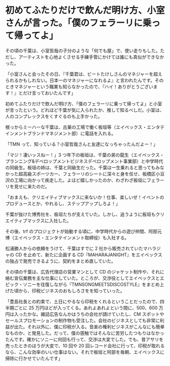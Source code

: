 # 初めてふたりだけで飲んだ明け方、小室さんが言った。「僕のフェラーリに乗って帰ってよ」

その頃の千葉は、小室哲哉の子分のような「何でも屋」で、使い走りもした。ただし、アーティストを心地よくさせる手練手管にかけては誰にも真似ができなかった。

「小室さんと会ったその日、『千葉君は、ビートたけしさんのマネジャーを超えられるかもしれない。日本一のマネジャーになれるよ』と言われたんです。そのときマネジャーという職業も知らなかったので、『ハイ！ありがとうございます！』とだけ言っておいたんです」

初めてふたりだけで飲んだ明け方、「僕のフェラーリに乗って帰ってよ」と小室が言ったという。どれほど千葉が気に入られたか、推して知るべしだ。小室は、人のコンプレックスをくすぐるのも上手かった。

根っからミーハーな千葉は、古巣の工場で働く板垣等（エイベックス・エンタテインメントブランドマネジメント部）に電話を入れる。

「TMN って、知っている？小室哲哉さんと友達になっちゃったんだよー！」

「マジ！凄いッスねー！」3 つ年下の板垣は、千葉の弟の龍生（エイベックス・プランニング&デベロップメントビジネスデベロップメント事業部）と中学時代の同級生。板垣の姉は、千葉と同級生だった。千葉は一生乗れると思ってもみなかった超高級スポーツカー、フェラーリのシートに深々と身を任せ、板橋区小豆沢の工場に向かって疾走した。よほど嬉しかったのか、わざわざ板垣にフェラーリを見せに来たのだ。

「おまえも、クリエイティブマックスに来ないか！仕事、楽しいぜ！イベントのプロデュースとか、やれるし、ステップアップしろよ！」

千葉が抜けた博秀社を、板垣たちが支えていた。しかし、追うように板垣もクリエイティブマックスに入社した。

その後、trf のプロジェクトが始動する頃に、中学時代からの遊び仲間、阿部元博（エイベックス・エンタテインメント取締役）も入社する。

松浦勝人からの依頼をうけて、千葉はすでに 2 社から販売されていたマハラジャの CD を止めて、新たに企画する CD『MAHARAJANIGHT』をエイベックスの独占で発売できるように、契約をまとめ直していた。

その頃の千葉は、広告代理店の営業マンとして CD のジャケット制作や、それに絡む宣伝業務を主な仕事にしていた。ところが、交渉役としてエイベックスとエピック・ソニーを往復しながら『TMNSONGMEETSDISCOSTYLE』をまとめ上げた頃から、印税ビジネスのおもしろさをを知っていった。

「豊島社長との約束で、土日にやるなら印税をくれるということだったので、四半期ごとに 25 万円ほどが入ってくる。あれよあれよという間に、500、600 万円は入ったかな。雑誌広告なんかはうちの会社が請けていたし、CM スポットやセールスプロモーションの制作物も受注した。会社のビジネスとしても非常に利益が出た。それ以外に、僕に印税が入る。音楽の権利ビジネスがこんなにも簡単なものか、と発見した。だって、僕の感触ではそんなに苦労したつもりはなかったんです。確かにソニーに何回も行って、交渉は大変でした。でも、昔アサリを売ったときのほうが大変で、10 回や 20 回レコード会社に行って、印税が取れるなら、こんな効率のいい仕事はない。それで板垣と阿部を毎朝、エイベックスに掃除に行かせていたんです」
